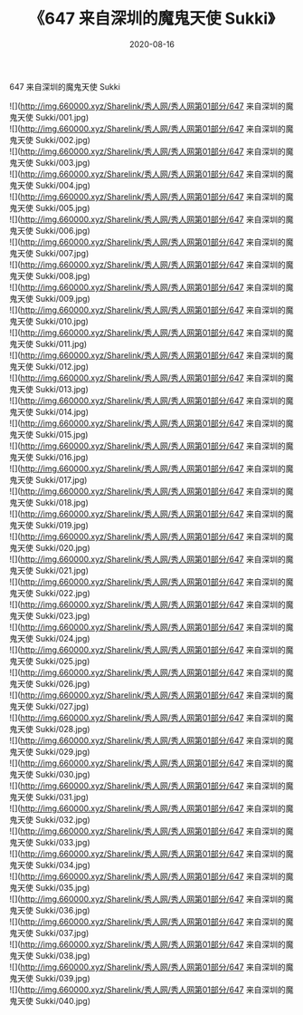 ﻿---
layout: post
title:  《647 来自深圳的魔鬼天使 Sukki》
date:   2020-08-16
img: http://img.660000.xyz/Sharelink/秀人网/秀人网第01部分/647 来自深圳的魔鬼天使 Sukki/000.jpg
categories: [美女, 清纯, 唯美]
---

647 来自深圳的魔鬼天使 Sukki

  ![](http://img.660000.xyz/Sharelink/秀人网/秀人网第01部分/647 来自深圳的魔鬼天使 Sukki/001.jpg) <br> ![](http://img.660000.xyz/Sharelink/秀人网/秀人网第01部分/647 来自深圳的魔鬼天使 Sukki/002.jpg) <br> ![](http://img.660000.xyz/Sharelink/秀人网/秀人网第01部分/647 来自深圳的魔鬼天使 Sukki/003.jpg) <br> ![](http://img.660000.xyz/Sharelink/秀人网/秀人网第01部分/647 来自深圳的魔鬼天使 Sukki/004.jpg) <br> ![](http://img.660000.xyz/Sharelink/秀人网/秀人网第01部分/647 来自深圳的魔鬼天使 Sukki/005.jpg) <br> ![](http://img.660000.xyz/Sharelink/秀人网/秀人网第01部分/647 来自深圳的魔鬼天使 Sukki/006.jpg) <br> ![](http://img.660000.xyz/Sharelink/秀人网/秀人网第01部分/647 来自深圳的魔鬼天使 Sukki/007.jpg) <br> ![](http://img.660000.xyz/Sharelink/秀人网/秀人网第01部分/647 来自深圳的魔鬼天使 Sukki/008.jpg) <br> ![](http://img.660000.xyz/Sharelink/秀人网/秀人网第01部分/647 来自深圳的魔鬼天使 Sukki/009.jpg) <br> ![](http://img.660000.xyz/Sharelink/秀人网/秀人网第01部分/647 来自深圳的魔鬼天使 Sukki/010.jpg) <br> ![](http://img.660000.xyz/Sharelink/秀人网/秀人网第01部分/647 来自深圳的魔鬼天使 Sukki/011.jpg) <br> ![](http://img.660000.xyz/Sharelink/秀人网/秀人网第01部分/647 来自深圳的魔鬼天使 Sukki/012.jpg) <br> ![](http://img.660000.xyz/Sharelink/秀人网/秀人网第01部分/647 来自深圳的魔鬼天使 Sukki/013.jpg) <br> ![](http://img.660000.xyz/Sharelink/秀人网/秀人网第01部分/647 来自深圳的魔鬼天使 Sukki/014.jpg) <br> ![](http://img.660000.xyz/Sharelink/秀人网/秀人网第01部分/647 来自深圳的魔鬼天使 Sukki/015.jpg) <br> ![](http://img.660000.xyz/Sharelink/秀人网/秀人网第01部分/647 来自深圳的魔鬼天使 Sukki/016.jpg) <br> ![](http://img.660000.xyz/Sharelink/秀人网/秀人网第01部分/647 来自深圳的魔鬼天使 Sukki/017.jpg) <br> ![](http://img.660000.xyz/Sharelink/秀人网/秀人网第01部分/647 来自深圳的魔鬼天使 Sukki/018.jpg) <br> ![](http://img.660000.xyz/Sharelink/秀人网/秀人网第01部分/647 来自深圳的魔鬼天使 Sukki/019.jpg) <br> ![](http://img.660000.xyz/Sharelink/秀人网/秀人网第01部分/647 来自深圳的魔鬼天使 Sukki/020.jpg) <br> ![](http://img.660000.xyz/Sharelink/秀人网/秀人网第01部分/647 来自深圳的魔鬼天使 Sukki/021.jpg) <br> ![](http://img.660000.xyz/Sharelink/秀人网/秀人网第01部分/647 来自深圳的魔鬼天使 Sukki/022.jpg) <br> ![](http://img.660000.xyz/Sharelink/秀人网/秀人网第01部分/647 来自深圳的魔鬼天使 Sukki/023.jpg) <br> ![](http://img.660000.xyz/Sharelink/秀人网/秀人网第01部分/647 来自深圳的魔鬼天使 Sukki/024.jpg) <br> ![](http://img.660000.xyz/Sharelink/秀人网/秀人网第01部分/647 来自深圳的魔鬼天使 Sukki/025.jpg) <br> ![](http://img.660000.xyz/Sharelink/秀人网/秀人网第01部分/647 来自深圳的魔鬼天使 Sukki/026.jpg) <br> ![](http://img.660000.xyz/Sharelink/秀人网/秀人网第01部分/647 来自深圳的魔鬼天使 Sukki/027.jpg) <br> ![](http://img.660000.xyz/Sharelink/秀人网/秀人网第01部分/647 来自深圳的魔鬼天使 Sukki/028.jpg) <br> ![](http://img.660000.xyz/Sharelink/秀人网/秀人网第01部分/647 来自深圳的魔鬼天使 Sukki/029.jpg) <br> ![](http://img.660000.xyz/Sharelink/秀人网/秀人网第01部分/647 来自深圳的魔鬼天使 Sukki/030.jpg) <br> ![](http://img.660000.xyz/Sharelink/秀人网/秀人网第01部分/647 来自深圳的魔鬼天使 Sukki/031.jpg) <br> ![](http://img.660000.xyz/Sharelink/秀人网/秀人网第01部分/647 来自深圳的魔鬼天使 Sukki/032.jpg) <br> ![](http://img.660000.xyz/Sharelink/秀人网/秀人网第01部分/647 来自深圳的魔鬼天使 Sukki/033.jpg) <br> ![](http://img.660000.xyz/Sharelink/秀人网/秀人网第01部分/647 来自深圳的魔鬼天使 Sukki/034.jpg) <br> ![](http://img.660000.xyz/Sharelink/秀人网/秀人网第01部分/647 来自深圳的魔鬼天使 Sukki/035.jpg) <br> ![](http://img.660000.xyz/Sharelink/秀人网/秀人网第01部分/647 来自深圳的魔鬼天使 Sukki/036.jpg) <br> ![](http://img.660000.xyz/Sharelink/秀人网/秀人网第01部分/647 来自深圳的魔鬼天使 Sukki/037.jpg) <br> ![](http://img.660000.xyz/Sharelink/秀人网/秀人网第01部分/647 来自深圳的魔鬼天使 Sukki/038.jpg) <br> ![](http://img.660000.xyz/Sharelink/秀人网/秀人网第01部分/647 来自深圳的魔鬼天使 Sukki/039.jpg) <br> ![](http://img.660000.xyz/Sharelink/秀人网/秀人网第01部分/647 来自深圳的魔鬼天使 Sukki/040.jpg) <br>